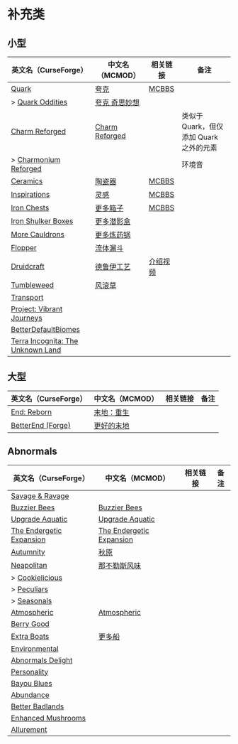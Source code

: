 # 补充类

## 小型

| 英文名（CurseForge）                                                                               | 中文名（MCMOD）                                        | 相关链接                                               | 备注                                    |
| -------------------------------------------------------------------------------------------------- | ------------------------------------------------------ | ------------------------------------------------------ | --------------------------------------- |
| [Quark](https://www.curseforge.com/minecraft/mc-mods/quark)                                        | [夸克](https://www.mcmod.cn/class/527.html)            | [MCBBS](https://www.mcbbs.net/thread-648145-1-1.html)  |                                         |
| > [Quark Oddities](https://www.curseforge.com/minecraft/mc-mods/quark-oddities)                    | [夸克 奇思妙想](https://www.mcmod.cn/class/1823.html)  |                                                        |                                         |
| [Charm Reforged](https://www.curseforge.com/minecraft/mc-mods/charm-reforged)                      | [Charm Reforged](https://www.mcmod.cn/class/2069.html) |                                                        | 类似于 Quark，但仅添加 Quark 之外的元素 |
| > [Charmonium Reforged](https://www.curseforge.com/minecraft/mc-mods/charmonium-reforged)          |                                                        |                                                        | 环境音                                  |
| [Ceramics](https://www.curseforge.com/minecraft/mc-mods/ceramics)                                  | [陶瓷器](https://www.mcmod.cn/class/1427.html)         | [MCBBS](https://www.mcbbs.net/thread-686501-1-1.html)  |                                         |
| [Inspirations](https://www.curseforge.com/minecraft/mc-mods/inspirations)                          | [灵感](https://www.mcmod.cn/class/1122.html)           | [MCBBS](https://www.mcbbs.net/thread-940567-1-1.html)  |                                         |
| [Iron Chests](https://www.curseforge.com/minecraft/mc-mods/iron-chests)                            | [更多箱子](https://www.mcmod.cn/class/20.html)         | [MCBBS](https://www.mcbbs.net/thread-372723-1-1.html)  |                                         |
| [Iron Shulker Boxes](https://www.curseforge.com/minecraft/mc-mods/iron-shulker-boxes)              | [更多潜影盒](https://www.mcmod.cn/class/1974.html)     |                                                        |                                         |
| [More Cauldrons](https://www.curseforge.com/minecraft/mc-mods/more-cauldrons)                      | [更多炼药锅](https://www.mcmod.cn/class/2223.html)     |                                                        |                                         |
| [Flopper](https://www.curseforge.com/minecraft/mc-mods/flopper)                                    | [流体漏斗](https://www.mcmod.cn/class/2096.html)       |                                                        |                                         |
| [Druidcraft](https://www.curseforge.com/minecraft/mc-mods/druidcraft)                              | [德鲁伊工艺](https://www.mcmod.cn/class/3479.html)     | [介绍视频](https://www.bilibili.com/video/av413176041) |                                         |
| [Tumbleweed](https://www.curseforge.com/minecraft/mc-mods/tumbleweed)                              | [风滚草](https://www.mcmod.cn/class/1880.html)         |                                                        |                                         |
| [Transport](https://www.curseforge.com/minecraft/mc-mods/transport)                                |                                                        |                                                        |                                         |
| [Project: Vibrant Journeys](https://www.curseforge.com/minecraft/mc-mods/project-vibrant-journeys) |                                                        |                                                        |                                         |
| [BetterDefaultBiomes](https://www.curseforge.com/minecraft/mc-mods/better-default-biomes)          |                                                        |                                                        |                                         |
| [Terra Incognita: The Unknown Land](https://www.curseforge.com/minecraft/mc-mods/terraincognita)   |                                                        |                                                        |                                         |

## 大型

| 英文名（CurseForge）                                                                   | 中文名（MCMOD）                                    | 相关链接 | 备注 |
| -------------------------------------------------------------------------------------- | -------------------------------------------------- | -------- | ---- |
| [End: Reborn](https://www.curseforge.com/minecraft/mc-mods/end-reborn)                 | [末地：重生](https://www.mcmod.cn/class/2240.html) |          |      |
| [BetterEnd (Forge)](https://www.curseforge.com/minecraft/mc-mods/betterend-forge-port) | [更好的末地](https://www.mcmod.cn/class/3163.html) |          |      |

## Abnormals

| 英文名（CurseForge）                                                                  | 中文名（MCMOD）                                                  | 相关链接 | 备注 |
| ------------------------------------------------------------------------------------- | ---------------------------------------------------------------- | -------- | ---- |
| [Savage & Ravage](https://www.curseforge.com/minecraft/mc-mods/savage-and-ravage)     |                                                                  |          |      |
| [Buzzier Bees](https://www.curseforge.com/minecraft/mc-mods/buzzier-bees)             | [Buzzier Bees](https://www.mcmod.cn/class/2326.html)             |          |      |
| [Upgrade Aquatic](https://www.curseforge.com/minecraft/mc-mods/upgrade-aquatic)       | [Upgrade Aquatic](https://www.mcmod.cn/class/2916.html)          |          |      |
| [The Endergetic Expansion](https://www.curseforge.com/minecraft/mc-mods/endergetic)   | [The Endergetic Expansion](https://www.mcmod.cn/class/2470.html) |          |      |
| [Autumnity](https://www.curseforge.com/minecraft/mc-mods/autumnity)                   | [秋原](https://www.mcmod.cn/class/2412.html)                     |          |      |
| [Neapolitan](https://www.curseforge.com/minecraft/mc-mods/neapolitan)                 | [那不勒斯风味](https://www.mcmod.cn/class/3212.html)             |          |      |
| > [Cookielicious](https://www.curseforge.com/minecraft/mc-mods/cookielicious)         |                                                                  |          |      |
| > [Peculiars](https://www.curseforge.com/minecraft/mc-mods/peculiars)                 |                                                                  |          |      |
| > [Seasonals](https://www.curseforge.com/minecraft/mc-mods/seasonals)                 |                                                                  |          |      |
| [Atmospheric](https://www.curseforge.com/minecraft/mc-mods/atmospheric)               | [Atmospheric](https://www.mcmod.cn/class/3208.html)              |          |      |
| [Berry Good](https://www.curseforge.com/minecraft/mc-mods/berry-good)                 |                                                                  |          |      |
| [Extra Boats](https://www.curseforge.com/minecraft/mc-mods/extra-boats)               | [更多船](https://www.mcmod.cn/class/3222.html)                   |          |      |
| [Environmental](https://www.curseforge.com/minecraft/mc-mods/environmental)           |                                                                  |          |      |
| [Abnormals Delight](https://www.curseforge.com/minecraft/mc-mods/abnormals-delight)   |                                                                  |          |      |
| [Personality](https://www.curseforge.com/minecraft/mc-mods/personality)               |                                                                  |          |      |
| [Bayou Blues](https://www.curseforge.com/minecraft/mc-mods/bayou-blues)               |                                                                  |          |      |
| [Abundance](https://www.curseforge.com/minecraft/mc-mods/abundance)                   |                                                                  |          |      |
| [Better Badlands](https://www.curseforge.com/minecraft/mc-mods/better-badlands)       |                                                                  |          |      |
| [Enhanced Mushrooms](https://www.curseforge.com/minecraft/mc-mods/enhanced-mushrooms) |                                                                  |          |      |
| [Allurement](https://www.curseforge.com/minecraft/mc-mods/allurement)                 |                                                                  |          |      |
